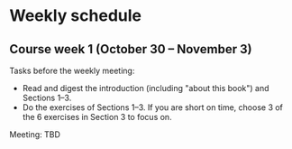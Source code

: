 # Weekly schedule

## Course week 1 (October 30 – November 3)

Tasks before the weekly meeting:

* Read and digest the introduction (including "about this book") and Sections 1–3.
* Do the exercises of Sections 1–3.
  If you are short on time, choose 3 of the 6 exercises in Section 3 to focus on.

Meeting: TBD
